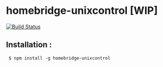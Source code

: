 # homebridge-unixcontrol [WIP]

[![Build Status](https://travis-ci.org/sahilchaddha/homebridge-unixcontrol.svg?branch=master)](https://travis-ci.org/sahilchaddha/homebridge-unixcontrol)

## Installation :

```
 $ npm install -g homebridge-unixcontrol
```